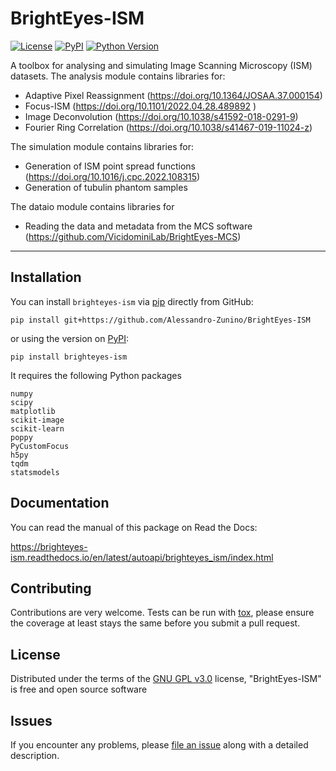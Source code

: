 # BrightEyes-ISM

[![License](https://img.shields.io/pypi/l/napari-ISM.svg?color=green)](https://github.com/VicidominiLab/ISM-processing/raw/main/LICENSE)
[![PyPI](https://img.shields.io/pypi/v/napari-ISM.svg?color=green)](https://pypi.org/project/napari-ISM)
[![Python Version](https://img.shields.io/pypi/pyversions/napari-ISM.svg?color=green)](https://python.org)
<!--
[![tests](https://github.com/VicidominiLab/napari-ISM/workflows/tests/badge.svg)](https://github.com/VicidominiLab/napari-ISM/actions)
[![codecov](https://codecov.io/gh/VicidominiLab/napari-ISM/branch/main/graph/badge.svg)](https://codecov.io/gh/VicidominiLab/napari-ISM)
-->


A toolbox for analysing and simulating Image Scanning Microscopy (ISM) datasets.
The analysis module contains libraries for:

* Adaptive Pixel Reassignment (https://doi.org/10.1364/JOSAA.37.000154)
* Focus-ISM (https://doi.org/10.1101/2022.04.28.489892 )
* Image Deconvolution (https://doi.org/10.1038/s41592-018-0291-9)
* Fourier Ring Correlation (https://doi.org/10.1038/s41467-019-11024-z)

The simulation module contains libraries for:

* Generation of ISM point spread functions (https://doi.org/10.1016/j.cpc.2022.108315)
* Generation of tubulin phantom samples

The dataio module contains libraries for

* Reading the data and metadata from the MCS software (https://github.com/VicidominiLab/BrightEyes-MCS)

----------------------------------

## Installation

You can install `brighteyes-ism` via [pip] directly from GitHub:

    pip install git+https://github.com/Alessandro-Zunino/BrightEyes-ISM

or using the version on [PyPI]:

    pip install brighteyes-ism

It requires the following Python packages

    numpy
	scipy
    matplotlib
	scikit-image
    scikit-learn
	poppy
	PyCustomFocus
    h5py
    tqdm
	statsmodels

## Documentation

You can read the manual of this package on Read the Docs:

https://brighteyes-ism.readthedocs.io/en/latest/autoapi/brighteyes_ism/index.html

## Contributing

Contributions are very welcome. Tests can be run with [tox], please ensure
the coverage at least stays the same before you submit a pull request.

## License

Distributed under the terms of the [GNU GPL v3.0] license,
"BrightEyes-ISM" is free and open source software

## Issues

If you encounter any problems, please [file an issue] along with a detailed description.

[MIT]: http://opensource.org/licenses/MIT
[BSD-3]: http://opensource.org/licenses/BSD-3-Clause
[GNU GPL v3.0]: http://www.gnu.org/licenses/gpl-3.0.txt
[GNU LGPL v3.0]: http://www.gnu.org/licenses/lgpl-3.0.txt
[Apache Software License 2.0]: http://www.apache.org/licenses/LICENSE-2.0
[Mozilla Public License 2.0]: https://www.mozilla.org/media/MPL/2.0/index.txt

[file an issue]: https://github.com/VicidominiLab/brighteyes-ism/issues

[tox]: https://tox.readthedocs.io/en/latest/
[pip]: https://pypi.org/project/pip/
[PyPI]: https://pypi.org/
